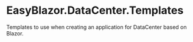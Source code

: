 # EasyBlazor.DataCenter.Templates
Templates to use when creating an application for DataCenter based on Blazor.
